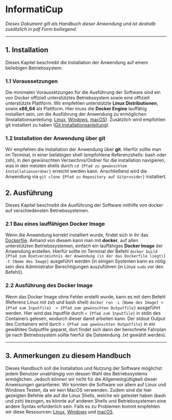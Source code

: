 # InformatiCup
*Dieses Dokument gilt als Handbuch dieser Anwendung und ist deshalb zusätzlich in pdf Form beiliegend.*

---
## 1. Installation
Dieses Kapitel beschreibt die Installation der Anwendung auf einem beliebigen Betriebssystem.

### 1.1 Voraussetzungen
Die minimalen Voraussetzungen für die Ausführung der Software sind ein von Docker offiziell unterstütztes
Betriebssystem sowie eine offiziell unterstützte Plattform. Wir empfehlen unterstützte **Linux Distributionen**,
sowie **x86_64** als Plattform. Hier muss die **Docker Engine** lauffähig installiert sein, um die Ausführung der Anwendung
zu ermöglichen
(Installationsanleitung: [Linux](https://docs.docker.com/engine/install/), [Windows](https://docs.docker.com/desktop/windows/install/),
[macOS](https://docs.docker.com/desktop/mac/install/)).
Zusätzlich wird empfohlen git installiert zu haben ([Git Installationsanleitung](https://github.com/git-guides/install-git)).

### 1.2 Installation der Anwendung über git
Wir empfehlen die Installation der Anwendung über **git**. Hierfür sollte man im Terminal, in einer beliebigen shell
(empfohlene Referenzshells: bash oder zsh), in den gewünschten Verzeichnis/Ordner für die installation navigieren, was
in den meisten shells durch `cd {Pfad zu gewünschtem Installationsordner}` erreicht werden kann.
Anschließend wird die Anwendung via `git clone {Pfad zu Repository auf Gitprovider}` installiert.

## 2. Ausführung
Dieses Kapitel beschreibt die Ausführung der Software mithilfe von docker auf verschiedensten Betriebssystemen.

### 2.1 Bau eines lauffähigen Docker Image
Wenn die Anwendung korrekt installiert wurde, findet sich in ihr das [Dockerfile](Dockerfile).
Anhand von diesem kann man mit **docker**, auf allen unterstützten Betriebssystemen,
einfach ein lauffähiges **Docker Image** der Anwendung erstellen. Hierfür sollte im Terminal der Befehl
`docker build {Pfad zum Rootverzeichnis der Anwendung (in der das Dockerfile liegt)} -t [Name des Image]`
ausgeführt werden (in einigen Systemen kann es nötig sein dies Administrator Berechtigungen auszuführen
(in Linux `sudo` vor den Befehl)). 

### 2.2 Ausführung des Docker Image
Wenn das Docker Image ohne Fehler erstellt wurde, kann es mit dem Befehl (Referenz Linux mit zsh und bash shell)
`docker run -i [Name des Image] < {Pfad zum Inputfile}  > {Pfad zum gewünschten Outputfile}` ausgeführt werden.
Hier wird das Inputfile durch `< {Pfad zum Inputfile}` in stdin des Containers gelesen, wodurch dieser damit arbeiten kann. Der stdout Output
des Containers wird durch `> {Pfad zum gewünschten Outputfile}` in ein gewähltes Outputfile geparst, dort findet sich
dann der berechnete Fahrplan (je nach Betriebssystem sollte hierfür die Dateiendung *.txt* gewählt werden).

---
## 3. Anmerkungen zu diesem Handbuch
Dieses Handbuch soll die Installation und Nutzung der Software möglichst jedem Benutzer unabhängig von
dessen Wahl des Betriebssystems ermöglichen. Jedoch können wir nicht für die Allgemeingültigkeit dieser
Anweisungen garantieren. Wir konnten die Software vor allem auf Linux und Windows Testen, da wir kein MacOS
verwenden. Zudem sind die hier gezeigten Befehle alle auf die Linux Shells, welche wir getestet haben
(bash und zsh) bezogen, es könnte auf anderen Shells und Betriebssystemen eine andere Syntax erforderlich sein.
Falls es zu Problemen kommt empfehlen wir diese Ressourcen: [Linux](https://docs.docker.com/config/daemon/),
[Windows](https://docs.docker.com/desktop/windows/troubleshoot/) und [macOS](https://docs.docker.com/desktop/mac/troubleshoot/).
